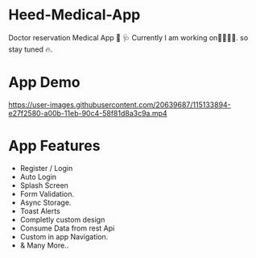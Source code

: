 # Heed-Medical-App
Doctor reservation Medical App 💊 🩺 Currently I am working on👨‍💻👨‍💻. so stay tuned 🔥.

# App Demo
https://user-images.githubusercontent.com/20639687/115133894-e27f2580-a00b-11eb-90c4-58f81d8a3c9a.mp4

# App Features 
- Register / Login 
- Auto Login
- Splash Screen
- Form Validation.
- Async Storage.
- Toast Alerts
- Completly custom design
- Consume Data from rest Api
- Custom in app Navigation.
- & Many More..
